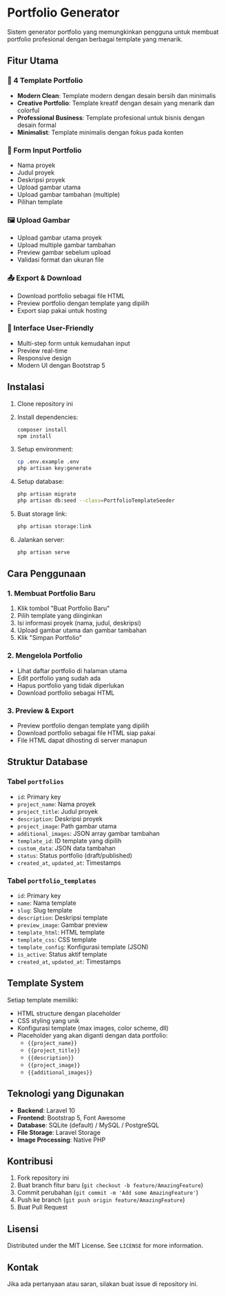 # Portfolio Generator

Sistem generator portfolio yang memungkinkan pengguna untuk membuat portfolio profesional dengan berbagai template yang menarik.

## Fitur Utama

### 🎨 4 Template Portfolio
- **Modern Clean**: Template modern dengan desain bersih dan minimalis
- **Creative Portfolio**: Template kreatif dengan desain yang menarik dan colorful
- **Professional Business**: Template profesional untuk bisnis dengan desain formal
- **Minimalist**: Template minimalis dengan fokus pada konten

### 📝 Form Input Portfolio
- Nama proyek
- Judul proyek
- Deskripsi proyek
- Upload gambar utama
- Upload gambar tambahan (multiple)
- Pilihan template

### 🖼️ Upload Gambar
- Upload gambar utama proyek
- Upload multiple gambar tambahan
- Preview gambar sebelum upload
- Validasi format dan ukuran file

### 📤 Export & Download
- Download portfolio sebagai file HTML
- Preview portfolio dengan template yang dipilih
- Export siap pakai untuk hosting

### 🎯 Interface User-Friendly
- Multi-step form untuk kemudahan input
- Preview real-time
- Responsive design
- Modern UI dengan Bootstrap 5

## Instalasi

1. Clone repository ini
2. Install dependencies:
   ```bash
   composer install
   npm install
   ```

3. Setup environment:
   ```bash
   cp .env.example .env
   php artisan key:generate
   ```

4. Setup database:
   ```bash
   php artisan migrate
   php artisan db:seed --class=PortfolioTemplateSeeder
   ```

5. Buat storage link:
   ```bash
   php artisan storage:link
   ```

6. Jalankan server:
   ```bash
   php artisan serve
   ```

## Cara Penggunaan

### 1. Membuat Portfolio Baru
1. Klik tombol "Buat Portfolio Baru"
2. Pilih template yang diinginkan
3. Isi informasi proyek (nama, judul, deskripsi)
4. Upload gambar utama dan gambar tambahan
5. Klik "Simpan Portfolio"

### 2. Mengelola Portfolio
- Lihat daftar portfolio di halaman utama
- Edit portfolio yang sudah ada
- Hapus portfolio yang tidak diperlukan
- Download portfolio sebagai HTML

### 3. Preview & Export
- Preview portfolio dengan template yang dipilih
- Download portfolio sebagai file HTML siap pakai
- File HTML dapat dihosting di server manapun

## Struktur Database

### Tabel `portfolios`
- `id`: Primary key
- `project_name`: Nama proyek
- `project_title`: Judul proyek
- `description`: Deskripsi proyek
- `project_image`: Path gambar utama
- `additional_images`: JSON array gambar tambahan
- `template_id`: ID template yang dipilih
- `custom_data`: JSON data tambahan
- `status`: Status portfolio (draft/published)
- `created_at`, `updated_at`: Timestamps

### Tabel `portfolio_templates`
- `id`: Primary key
- `name`: Nama template
- `slug`: Slug template
- `description`: Deskripsi template
- `preview_image`: Gambar preview
- `template_html`: HTML template
- `template_css`: CSS template
- `template_config`: Konfigurasi template (JSON)
- `is_active`: Status aktif template
- `created_at`, `updated_at`: Timestamps

## Template System

Setiap template memiliki:
- HTML structure dengan placeholder
- CSS styling yang unik
- Konfigurasi template (max images, color scheme, dll)
- Placeholder yang akan diganti dengan data portfolio:
  - `{{project_name}}`
  - `{{project_title}}`
  - `{{description}}`
  - `{{project_image}}`
  - `{{additional_images}}`

## Teknologi yang Digunakan

- **Backend**: Laravel 10
- **Frontend**: Bootstrap 5, Font Awesome
- **Database**: SQLite (default) / MySQL / PostgreSQL
- **File Storage**: Laravel Storage
- **Image Processing**: Native PHP

## Kontribusi

1. Fork repository ini
2. Buat branch fitur baru (`git checkout -b feature/AmazingFeature`)
3. Commit perubahan (`git commit -m 'Add some AmazingFeature'`)
4. Push ke branch (`git push origin feature/AmazingFeature`)
5. Buat Pull Request

## Lisensi

Distributed under the MIT License. See `LICENSE` for more information.

## Kontak

Jika ada pertanyaan atau saran, silakan buat issue di repository ini.